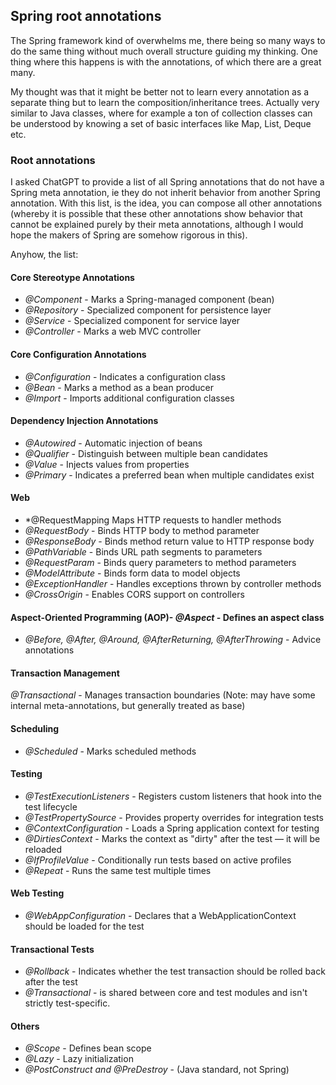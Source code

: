 ## Spring root annotations

The Spring framework kind of overwhelms me, there being so many ways to do the same thing without much overall structure guiding my thinking. One thing where this happens is with the annotations, of which there are a great many. 

My thought was that it might be better not to learn every annotation as a separate thing but to learn the composition/inheritance trees. Actually very similar to Java classes, where for example a ton of collection classes can be understood by knowing a set of basic interfaces like Map, List, Deque etc. 

### Root annotations

I asked ChatGPT to provide a list of all Spring annotations that do not have a Spring meta annotation, ie they do not inherit behavior from another Spring annotation. With this list, is the idea, you can compose all other annotations (whereby it is possible that these other annotations show behavior that cannot be explained purely by their meta annotations, although I would hope the makers of Spring are somehow rigorous in this).

Anyhow, the list:

#### Core Stereotype Annotations

- *@Component* - Marks a Spring-managed component (bean)
- *@Repository* - Specialized component for persistence layer
- *@Service* - Specialized component for service layer
- *@Controller* - Marks a web MVC controller

#### Core Configuration Annotations

- *@Configuration* - Indicates a configuration class
- *@Bean* - Marks a method as a bean producer
- *@Import* - Imports additional configuration classes

#### Dependency Injection Annotations

- *@Autowired* - Automatic injection of beans
- *@Qualifier* - Distinguish between multiple bean candidates
- *@Value* - Injects values from properties
- *@Primary* - Indicates a preferred bean when multiple candidates exist

#### Web

- *@RequestMapping	Maps HTTP requests to handler methods
- *@RequestBody* - Binds HTTP body to method parameter
- *@ResponseBody* - Binds method return value to HTTP response body
- *@PathVariable* - Binds URL path segments to parameters
- *@RequestParam* - Binds query parameters to method parameters
- *@ModelAttribute* - Binds form data to model objects
- *@ExceptionHandler* - Handles exceptions thrown by controller methods
- *@CrossOrigin* - Enables CORS support on controllers


#### Aspect-Oriented Programming (AOP)- *@Aspect* - Defines an aspect class

- *@Before, @After, @Around, @AfterReturning, @AfterThrowing* - Advice annotations

#### Transaction Management 

*@Transactional* - Manages transaction boundaries (Note: may have some internal meta-annotations, but generally treated as base)

#### Scheduling

- *@Scheduled* - Marks scheduled methods

#### Testing

- *@TestExecutionListeners* - Registers custom listeners that hook into the test lifecycle
- *@TestPropertySource* - Provides property overrides for integration tests
- *@ContextConfiguration* - Loads a Spring application context for testing
- *@DirtiesContext* - Marks the context as "dirty" after the test — it will be reloaded
- *@IfProfileValue* - Conditionally run tests based on active profiles
- *@Repeat* - Runs the same test multiple times

#### Web Testing

- *@WebAppConfiguration* - Declares that a WebApplicationContext should be loaded for the test

#### Transactional Tests

- *@Rollback* - Indicates whether the test transaction should be rolled back after the test
- *@Transactional* -  is shared between core and test modules and isn't strictly test-specific.

#### Others

- *@Scope* - Defines bean scope
- *@Lazy* - Lazy initialization
- *@PostConstruct and @PreDestroy* -  (Java standard, not Spring)